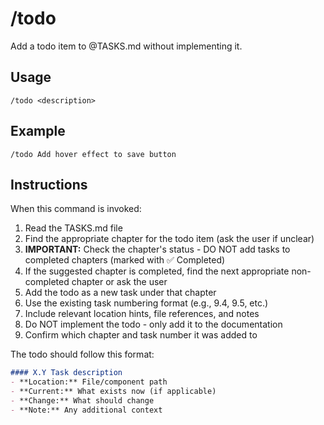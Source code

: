 # /todo

Add a todo item to @TASKS.md without implementing it.

## Usage

```
/todo <description>
```

## Example

```
/todo Add hover effect to save button
```

## Instructions

When this command is invoked:

1. Read the TASKS.md file
2. Find the appropriate chapter for the todo item (ask the user if unclear)
3. **IMPORTANT:** Check the chapter's status - DO NOT add tasks to completed chapters (marked with ✅ Completed)
4. If the suggested chapter is completed, find the next appropriate non-completed chapter or ask the user
5. Add the todo as a new task under that chapter
6. Use the existing task numbering format (e.g., 9.4, 9.5, etc.)
7. Include relevant location hints, file references, and notes
8. Do NOT implement the todo - only add it to the documentation
9. Confirm which chapter and task number it was added to

The todo should follow this format:

```markdown
#### X.Y Task description
- **Location:** File/component path
- **Current:** What exists now (if applicable)
- **Change:** What should change
- **Note:** Any additional context
```
